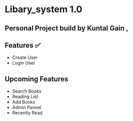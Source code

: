 # Libary_system 1.0

## Personal Project build by Kuntal Gain ,

## Features ✅

- Create User
- Login User

## Upcoming Features

- Search Books
- Reading List
- Add Books
- Admin Pannel
- Recently Read

